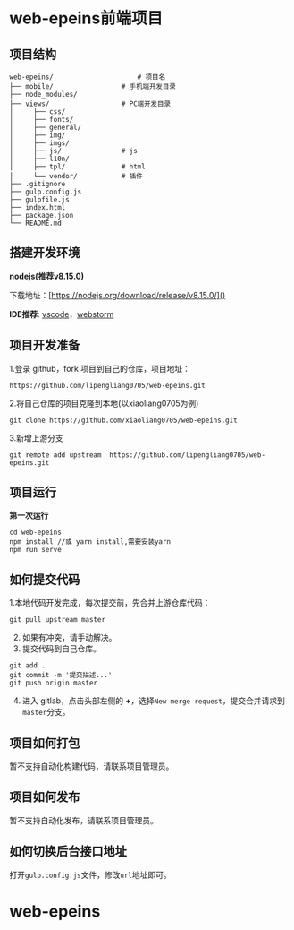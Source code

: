 # web-epeins前端项目

## 项目结构

```
web-epeins/                     # 项目名 
├── mobile/                 # 手机端开发目录
├── node_modules/   
├── views/                  # PC端开发目录               
│     ├── css/              
│     ├── fonts/         
│     ├── general/           
│     ├── img/                  
│     ├── imgs/                    
│     ├── js/               # js
│     ├── l10n/
│     ├── tpl/              # html
│     └── vendor/           # 插件
├── .gitignore
├── gulp.config.js
├── gulpfile.js
├── index.html
├── package.json
└── README.md
```

## 搭建开发环境
**nodejs(推荐v8.15.0)**

下载地址：[https://nodejs.org/download/release/v8.15.0/]()


**IDE推荐**: [vscode](https://code.visualstudio.com/)，[webstorm](http://www.jetbrains.com/webstorm/)

## 项目开发准备
1.登录 github，fork 项目到自己的仓库，项目地址：
```
https://github.com/lipengliang0705/web-epeins.git
```

2.将自己仓库的项目克隆到本地(以xiaoliang0705为例)
```
git clone https://github.com/xiaoliang0705/web-epeins.git
```

3.新增上游分支
```
git remote add upstream  https://github.com/lipengliang0705/web-epeins.git
```
## 项目运行
**第一次运行**
```
cd web-epeins
npm install //或 yarn install,需要安装yarn
npm run serve
```

## 如何提交代码

1.本地代码开发完成，每次提交前，先合并上游仓库代码：
```
git pull upstream master
```
2. 如果有冲突，请手动解决。
3. 提交代码到自己仓库。
```
git add . 
git commit -m '提交描述...'
git push origin master
```
4. 进入 gitlab，点击头部左侧的 **+**，选择`New merge request`，提交合并请求到`master`分支。

## 项目如何打包

暂不支持自动化构建代码，请联系项目管理员。

## 项目如何发布

暂不支持自动化发布，请联系项目管理员。

## 如何切换后台接口地址

打开`gulp.config.js`文件，修改`url`地址即可。
# web-epeins
